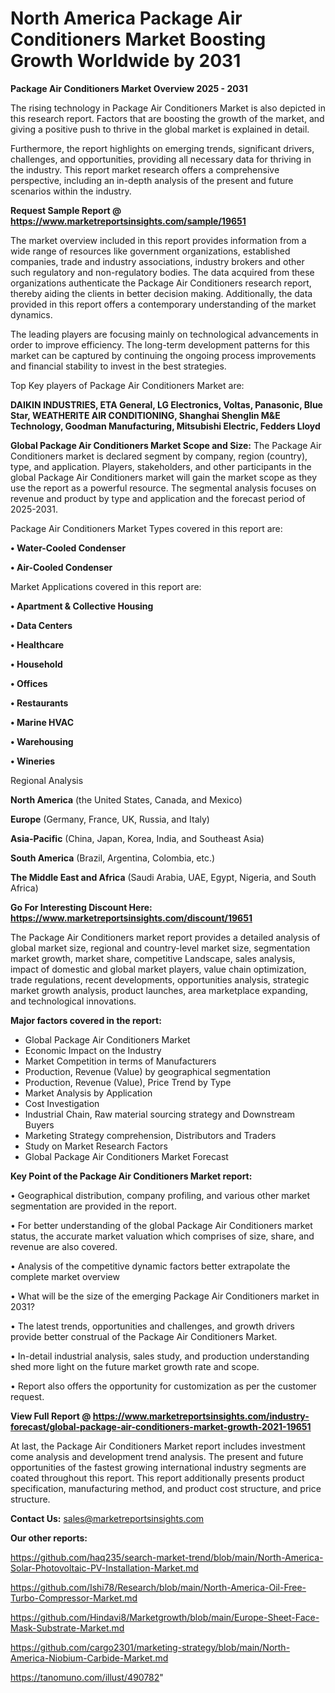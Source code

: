 # North America Package Air Conditioners Market Boosting Growth Worldwide by 2031

<Strong> Package Air Conditioners Market Overview 2025 - 2031</strong>

The rising technology in Package Air Conditioners Market is also depicted in this research report. Factors that are boosting the growth of the market, and giving a positive push to thrive in the global market is explained in detail.

Furthermore, the report highlights on emerging trends, significant drivers, challenges, and opportunities, providing all necessary data for thriving in the industry. This report market research offers a comprehensive perspective, including an in-depth analysis of the present and future scenarios within the industry.

<strong>Request Sample Report @ <a href=https://www.marketreportsinsights.com/sample/19651>https://www.marketreportsinsights.com/sample/19651</a></strong>

The market overview included in this report provides information from a wide range of resources like government organizations, established companies, trade and industry associations, industry brokers and other such regulatory and non-regulatory bodies. The data acquired from these organizations authenticate the Package Air Conditioners research report, thereby aiding the clients in better decision making. Additionally, the data provided in this report offers a contemporary understanding of the market dynamics.

The leading players are focusing mainly on technological advancements in order to improve efficiency. The long-term development patterns for this market can be captured by continuing the ongoing process improvements and financial stability to invest in the best strategies.

Top Key players of Package Air Conditioners Market are:

<strong>DAIKIN INDUSTRIES, ETA General, LG Electronics, Voltas, Panasonic, Blue Star, WEATHERITE AIR CONDITIONING, Shanghai Shenglin M&E Technology, Goodman Manufacturing, Mitsubishi Electric, Fedders Lloyd</strong>

<strong><b>Global Package Air Conditioners Market Scope and Size:</b></strong>
The Package Air Conditioners market is declared segment by company, region (country), type, and application. Players, stakeholders, and other participants in the global Package Air Conditioners market will gain the market scope as they use the report as a powerful resource. The segmental analysis focuses on revenue and product by type and application and the forecast period of 2025-2031.

Package Air Conditioners Market Types covered in this report are:

<strong>• Water-Cooled Condenser

• Air-Cooled Condenser</strong>

Market Applications covered in this report are:

<strong>• Apartment & Collective Housing

• Data Centers

• Healthcare

• Household

• Offices

• Restaurants

• Marine HVAC

• Warehousing

• Wineries</strong> 

Regional Analysis

<strong>North America</strong> (the United States, Canada, and Mexico)

<strong>Europe</strong> (Germany, France, UK, Russia, and Italy)

<strong>Asia-Pacific</strong> (China, Japan, Korea, India, and Southeast Asia)

<strong>South America</strong> (Brazil, Argentina, Colombia, etc.)

<strong>The Middle East and Africa</strong> (Saudi Arabia, UAE, Egypt, Nigeria, and South Africa)

<strong>Go For Interesting Discount Here: <a href=https://www.marketreportsinsights.com/discount/19651>https://www.marketreportsinsights.com/discount/19651</a></strong>

The Package Air Conditioners market report provides a detailed analysis of global market size, regional and country-level market size, segmentation market growth, market share, competitive Landscape, sales analysis, impact of domestic and global market players, value chain optimization, trade regulations, recent developments, opportunities analysis, strategic market growth analysis, product launches, area marketplace expanding, and technological innovations.

<strong><b>Major factors covered in the report:</b></strong>
<ul>
  <li>Global Package Air Conditioners Market </li>
  <li>Economic Impact on the Industry</li>
  <li>Market Competition in terms of Manufacturers</li>
  <li>Production, Revenue (Value) by geographical segmentation</li>
  <li>Production, Revenue (Value), Price Trend by Type</li>
  <li>Market Analysis by Application</li>
  <li>Cost Investigation</li>
  <li>Industrial Chain, Raw material sourcing strategy and Downstream Buyers</li>
  <li>Marketing Strategy comprehension, Distributors and Traders</li>
  <li>Study on Market Research Factors</li>
  <li>Global Package Air Conditioners Market Forecast</li>
</ul>

<strong><b>Key Point of the Package Air Conditioners Market report:</b></strong>

• Geographical distribution, company profiling, and various other market segmentation are provided in the report.

• For better understanding of the global Package Air Conditioners market status, the accurate market valuation which comprises of size, share, and revenue are also covered.

• Analysis of the competitive dynamic factors better extrapolate the complete market overview

• What will be the size of the emerging Package Air Conditioners market in 2031?

• The latest trends, opportunities and challenges, and growth drivers provide better construal of the Package Air Conditioners Market.

• In-detail industrial analysis, sales study, and production understanding shed more light on the future market growth rate and scope.

• Report also offers the opportunity for customization as per the customer request.

<strong><b>View Full Report @ <a href=https://www.marketreportsinsights.com/industry-forecast/global-package-air-conditioners-market-growth-2021-19651>https://www.marketreportsinsights.com/industry-forecast/global-package-air-conditioners-market-growth-2021-19651</a></b></strong>


At last, the Package Air Conditioners Market report includes investment come analysis and development trend analysis. The present and future opportunities of the fastest growing international industry segments are coated throughout this report. This report additionally presents product specification, manufacturing method, and product cost structure, and price structure.

<strong>Contact Us:</strong>
sales@marketreportsinsights.com

<strong>Our other reports:</strong>

<a href=https://github.com/haq235/search-market-trend/blob/main/North-America-Solar-Photovoltaic-PV-Installation-Market.md>https://github.com/haq235/search-market-trend/blob/main/North-America-Solar-Photovoltaic-PV-Installation-Market.md</a>

<a href=https://github.com/Ishi78/Research/blob/main/North-America-Oil-Free-Turbo-Compressor-Market.md>https://github.com/Ishi78/Research/blob/main/North-America-Oil-Free-Turbo-Compressor-Market.md</a>

<a href=https://github.com/Hindavi8/Marketgrowth/blob/main/Europe-Sheet-Face-Mask-Substrate-Market.md>https://github.com/Hindavi8/Marketgrowth/blob/main/Europe-Sheet-Face-Mask-Substrate-Market.md</a>

<a href=https://github.com/cargo2301/marketing-strategy/blob/main/North-America-Niobium-Carbide-Market.md>https://github.com/cargo2301/marketing-strategy/blob/main/North-America-Niobium-Carbide-Market.md</a>

<a href=https://tanomuno.com/illust/490782>https://tanomuno.com/illust/490782</a>"
